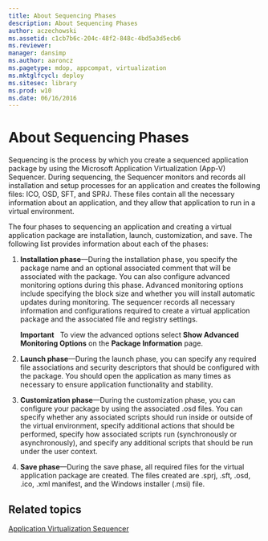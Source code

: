 ```yaml
---
title: About Sequencing Phases
description: About Sequencing Phases
author: aczechowski
ms.assetid: c1cb7b6c-204c-48f2-848c-4bd5a3d5ecb6
ms.reviewer: 
manager: dansimp
ms.author: aaroncz
ms.pagetype: mdop, appcompat, virtualization
ms.mktglfcycl: deploy
ms.sitesec: library
ms.prod: w10
ms.date: 06/16/2016
---
```



# About Sequencing Phases


Sequencing is the process by which you create a sequenced application package by using the Microsoft Application Virtualization (App-V) Sequencer. During sequencing, the Sequencer monitors and records all installation and setup processes for an application and creates the following files: ICO, OSD, SFT, and SPRJ. These files contain all the necessary information about an application, and they allow that application to run in a virtual environment.

The four phases to sequencing an application and creating a virtual application package are installation, launch, customization, and save. The following list provides information about each of the phases:

1.  **Installation phase**—During the installation phase, you specify the package name and an optional associated comment that will be associated with the package. You can also configure advanced monitoring options during this phase. Advanced monitoring options include specifying the block size and whether you will install automatic updates during monitoring. The sequencer records all necessary information and configurations required to create a virtual application package and the associated file and registry settings.

    **Important**  
    To view the advanced options select **Show Advanced Monitoring Options** on the **Package Information** page.

     

2.  **Launch phase**—During the launch phase, you can specify any required file associations and security descriptors that should be configured with the package. You should open the application as many times as necessary to ensure application functionality and stability.

3.  **Customization phase**—During the customization phase, you can configure your package by using the associated .osd files. You can specify whether any associated scripts should run inside or outside of the virtual environment, specify additional actions that should be performed, specify how associated scripts run (synchronously or asynchronously), and specify any additional scripts that should be run under the user context.

4.  **Save phase**—During the save phase, all required files for the virtual application package are created. The files created are .sprj, .sft, .osd, .ico, .xml manifest, and the Windows installer (.msi) file.

## Related topics


[Application Virtualization Sequencer](application-virtualization-sequencer.md)

 

 





